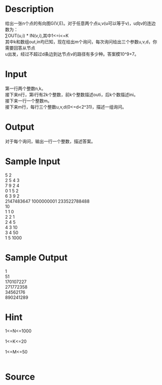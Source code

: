 
# Description

<div class="content"><div>给出一张n个点的有向图G(V,E)。对于任意两个点u,v(u可以等于v)，u向v的连边数为：</div>
<div>∑OUT(u,i) * IN(v,i),其中1&lt;=i&lt;=K</div>
<div>其中k和数组out,in均已知，现在给出m个询问，每次询问给出三个参数u,v,d，你需要回答从节点</div>
<div>u出发，经过不超过d条边到达节点v的路径有多少种。答案模10^9+7。</div>
<div></div>
<p></p></div>

# Input

<div class="content"><div>第一行两个整数n,k。</div>
<div>接下来n行，第i行有2k个整数，前k个整数描述outi，后k个数描述ini。</div>
<div>接下来一行一个整数m。</div>
<div>接下来m行，每行三个整数u,v,d(0&lt;=d&lt;2^31)，描述一组询问。</div>
<div></div>
<p></p></div>

# Output

<div class="content"><div>对于每个询问，输出一行一个整数，描述答案。</div>
<div></div>
<p></p></div>

# Sample Input

<div class="content"><span class="sampledata">5 2<br/>
2 5 4 3<br/>
7 9 2 4<br/>
0 1 5 2<br/>
6 3 9 2<br/>
2147483647 1000000001 233522788488<br/>
10<br/>
1 1 0<br/>
2 2 1<br/>
2 4 5<br/>
4 3 10<br/>
3 4 50<br/>
1 5 1000</span></div>

# Sample Output

<div class="content"><span class="sampledata">1<br/>
51<br/>
170107227<br/>
271772358<br/>
34562176<br/>
890241289</span></div>

# Hint

<div class="content"><p></p><div>1&lt;=N&lt;=1000</div><br/>
<div>1&lt;=K&lt;=20</div><br/>
<div>1&lt;=M&lt;=50</div><br/>
<p></p><p></p></div>

# Source

<div class="content"><p><a href="problemset.php?search="></a></p></div>

